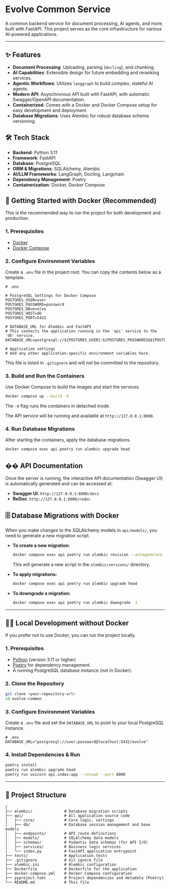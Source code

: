 # Evolve Common Service

A common backend service for document processing, AI agents, and more, built with FastAPI. This project serves as the core infrastructure for various AI-powered applications.

---

## ✨ Features

- **Document Processing**: Uploading, parsing (`docling`), and chunking.
- **AI Capabilities**: Extensible design for future embedding and reranking services.
- **Agentic Workflows**: Utilizes `langgraph` to build complex, stateful AI agents.
- **Modern API**: Asynchronous API built with FastAPI, with automatic Swagger/OpenAPI documentation.
- **Containerized**: Comes with a Docker and Docker Compose setup for easy development and deployment.
- **Database Migrations**: Uses Alembic for robust database schema versioning.

## 🛠️ Tech Stack

- **Backend**: Python 3.11
- **Framework**: FastAPI
- **Database**: PostgreSQL
- **ORM & Migrations**: SQLAlchemy, Alembic
- **AI/LLM Frameworks**: LangGraph, Docling, Langchain
- **Dependency Management**: Poetry
- **Containerization**: Docker, Docker Compose

## 🚀 Getting Started with Docker (Recommended)

This is the recommended way to run the project for both development and production.

### 1. Prerequisites

- [Docker](https://docs.docker.com/get-docker/)
- [Docker Compose](https://docs.docker.com/compose/install/)

### 2. Configure Environment Variables

Create a `.env` file in the project root. You can copy the contents below as a template.

```env
# .env

# PostgreSQL Settings for Docker Compose
POSTGRES_USER=user
POSTGRES_PASSWORD=password
POSTGRES_DB=evolve
POSTGRES_HOST=db
POSTGRES_PORT=5432

# DATABASE_URL for Alembic and FastAPI
# This connects the application running in the 'api' service to the 'db' service.
DATABASE_URL=postgresql://${POSTGRES_USER}:${POSTGRES_PASSWORD}@${POSTGRES_HOST}:${POSTGRES_PORT}/${POSTGRES_DB}

# Application settings
# Add any other application-specific environment variables here.
```
This file is listed in `.gitignore` and will not be committed to the repository.

### 3. Build and Run the Containers

Use Docker Compose to build the images and start the services.

```bash
docker compose up --build -d
```
The `-d` flag runs the containers in detached mode.

The API service will be running and available at `http://127.0.0.1:8000`.

### 4. Run Database Migrations

After starting the containers, apply the database migrations.

```bash
docker compose exec api poetry run alembic upgrade head
```

## �� API Documentation

Once the server is running, the interactive API documentation (Swagger UI) is automatically generated and can be accessed at:

- **Swagger UI**: `http://127.0.0.1:8000/docs`
- **ReDoc**: `http://127.0.0.1:8000/redoc`

## 🗄️ Database Migrations with Docker

When you make changes to the SQLAlchemy models in `api/models/`, you need to generate a new migration script.

- **To create a new migration:**
  ```bash
  docker compose exec api poetry run alembic revision --autogenerate -m "Your descriptive message"
  ```
  This will generate a new script in the `alembic/versions/` directory.

- **To apply migrations:**
  ```bash
  docker compose exec api poetry run alembic upgrade head
  ```

- **To downgrade a migration:**
  ```bash
  docker compose exec api poetry run alembic downgrade -1
  ```

---

## 👨‍💻 Local Development without Docker

If you prefer not to use Docker, you can run the project locally.

### 1. Prerequisites

- [Python](https://www.python.org/) (version 3.11 or higher)
- [Poetry](https://python-poetry.org/docs/#installation) for dependency management.
- A running PostgreSQL database instance (not in Docker).

### 2. Clone the Repository

```bash
git clone <your-repository-url>
cd evolve-common
```

### 3. Configure Environment Variables

Create a `.env` file and set the `DATABASE_URL` to point to your local PostgreSQL instance.

```env
# .env
DATABASE_URL="postgresql://user:password@localhost:5432/evolve"
```

### 4. Install Dependencies & Run

```bash
poetry install
poetry run alembic upgrade head
poetry run uvicorn api.index:app --reload --port 8000
```
---

## 📂 Project Structure

```
/
├── alembic/              # Database migration scripts
├── api/                  # All application source code
│   ├── core/             # Core logic, settings
│   ├── db/               # Database session management and base models
│   ├── endpoints/        # API route definitions
│   ├── models/           # SQLAlchemy data models
│   ├── schemas/          # Pydantic data schemas (for API I/O)
│   ├── services/         # Business logic services
│   └── index.py          # FastAPI application entrypoint
├── tests/                # Application tests
├── .gitignore            # Git ignore file
├── alembic.ini           # Alembic configuration
├── Dockerfile            # Dockerfile for the application
├── docker-compose.yml    # Docker Compose configuration
├── pyproject.toml        # Project dependencies and metadata (Poetry)
└── README.md             # This file
```
